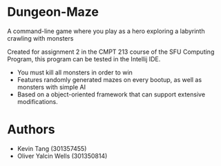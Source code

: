 # Dungeon-Maze
A command-line game where you play as a hero exploring a labyrinth crawling with monsters 

Created for assignment 2 in the CMPT 213 course of the SFU Computing Program, this program can be tested in the Intellij IDE.

- You must kill all monsters in order to win
- Features randomly generated mazes on every bootup, as well as monsters with simple AI
- Based on a object-oriented framework that can support extensive modifications.

# Authors
- Kevin Tang (301357455)
- Oliver Yalcin Wells (301350814)
